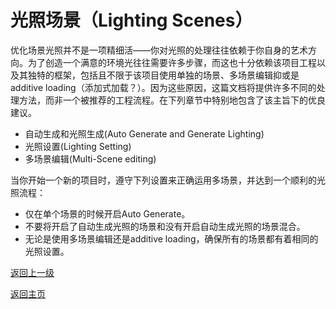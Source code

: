# 光照场景（Lighting Scenes）
优化场景光照并不是一项精细活——你对光照的处理往往依赖于你自身的艺术方向。为了创造一个满意的环境光往往需要许多步骤，而这也十分依赖该项目工程以及其独特的框架，包括且不限于该项目使用单独的场景、多场景编辑抑或是additive loading（添加式加载？）。因为这些原因，这篇文档将提供许多不同的处理方法，而非一个被推荐的工程流程。在下列章节中特别地包含了该主旨下的优良建议。
- 自动生成和光照生成(Auto Generate and Generate Lighting)
- 光照设置(Lighting Setting)
- 多场景编辑(Multi-Scene editing)

当你开始一个新的项目时，遵守下列设置来正确运用多场景，并达到一个顺利的光照流程：
- 仅在单个场景的时候开启Auto Generate。
- 不要将开启了自动生成光照的场景和没有开启自动生成光照的场景混合。
- 无论是使用多场景编辑还是additive loading，确保所有的场景都有着相同的光照设置。

[返回上一级](/Rendering/Rendering.md)

[返回主页](/README.md)

